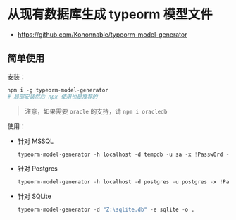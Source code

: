 # 从现有数据库生成 typeorm 模型文件

- https://github.com/Kononnable/typeorm-model-generator

## 简单使用

安装：

```s
npm i -g typeorm-model-generator
# 局部安装然后 npx 使用也是推荐的
```

> 注意，如果需要 `oracle` 的支持，请 `npm i oracledb`

使用：

- 针对 MSSQL
  ```s
  typeorm-model-generator -h localhost -d tempdb -u sa -x !Passw0rd -e mssql -o .
  ```
- 针对 Postgres
  ```s
  typeorm-model-generator -h localhost -d postgres -u postgres -x !Passw0rd -e postgres -o . -s public --ssl
  ```
- 针对 SQLite
  ```s
  typeorm-model-generator -d "Z:\sqlite.db" -e sqlite -o .
  ```
